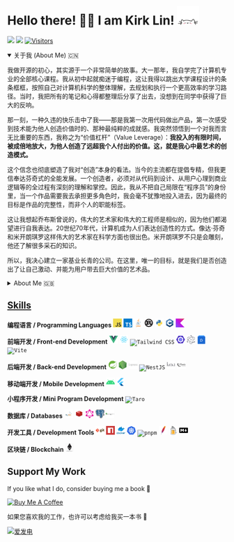 # Hello there! 👋🏻 I am Kirk Lin! <img src="./img/cat.gif" alt="Meaow" width="50" />

[![](https://img.shields.io/badge/-instagram-165DFF?style=flat-square)](https://instagram.com/kirkirlin)
[![](https://img.shields.io/badge/-twitter-0E42D2?style=flat-square)](https://twitter.com/lkirkun)
[![Visitors](https://api.visitorbadge.io/api/combined?path=https%3A%2F%2Fgithub.com%2Fkirklin&countColor=%234080ff&style=flat-square&labelStyle=lower)](https://visitorbadge.io/status?path=https%3A%2F%2Fgithub.com%2Fkirklin)

<details open>
<summary>关于我 (About Me) 🇨🇳</summary>

我做开源的初心，其实源于一个非常简单的故事。大一那年，我自学完了计算机专业的全部核心课程。我从初中起就痴迷于编程，这让我得以跳出大学课程设计的条条框框，按照自己对计算机科学的整体理解，去规划和执行一个更高效率的学习路径。当时，我把所有的笔记和心得都整理后分享了出去，没想到在同学中获得了巨大的反响。

那一刻，一种久违的快乐击中了我——那是我第一次用代码做出产品，第一次感受到技术能为他人创造价值时的、那种最纯粹的成就感。我突然领悟到一个对我而言无比重要的东西，我称之为“价值杠杆”（Value Leverage）：**我投入的有限时间，被成倍地放大，为他人创造了远超我个人付出的价值。这，就是我心中最艺术的创造模式。**

这个信念也彻底塑造了我对“创造”本身的看法。当今的主流都在提倡专精，但我更信奉达芬奇式的全能发展。一个创造者，必须对从代码到设计、从用户心理到商业逻辑等的全过程有深刻的理解和掌控。因此，我从不把自己局限在“程序员”的身份里，当一个作品需要我去承担更多角色时，我会毫不犹豫地投入进去，因为最终的目标是作品的完整性，而非个人的职能标签。

这让我想起乔布斯曾说的，伟大的艺术家和伟大的工程师是相似的，因为他们都渴望进行自我表达。20世纪70年代，计算机成为人们表达创造性的方式。像达·芬奇和米开朗琪罗这样伟大的艺术家在科学方面也很出色。米开朗琪罗不只是会雕刻，他还了解很多采石的知识。 

所以，我决心建立一家基业长青的公司。在这里，唯一的目标，就是我们是否创造出了让自己激动、并能为用户带去巨大价值的艺术品。

</details>

<details>
<summary>About Me 🇬🇧</summary>
My journey into open source began with a very simple story. In my freshman year of college, I had already self-taught the entire core curriculum for computer science. I’d been obsessed with programming since middle school, which allowed me to bypass the rigid framework of the university’s curriculum and execute a more efficient learning path based on my own holistic understanding of the field. When I organized and shared all of my notes and insights, I was met with a huge response from my classmates.

In that moment, a long-lost feeling of joy struck me—it was the purest sense of achievement, the same one I felt when I first built a product with code and experienced how technology could create value for others. I suddenly grasped something incredibly important, a concept I call “Value Leverage”: **The limited time I invested was magnified, creating far more value for others than the sum of my individual effort. This, to me, is the most artistic form of creation.**

This belief has also completely shaped my view on creation itself. While the mainstream today champions specialization, I believe more in a Da Vinci-esque, holistic development. A creator must have a profound understanding and command of the entire process, from code to design, from user psychology to business logic. Therefore, I never confine myself to the role of a "programmer." When a work requires me to take on more roles, I dive in without hesitation, because the ultimate goal is the integrity of the work, not my personal job title.

This reminds me of what Steve Jobs once said: great artists and great engineers are similar because they both yearn for self-expression. In the 1970s, computers became a medium for creative expression. Great artists like Leonardo da Vinci and Michelangelo were also brilliant in science. Michelangelo didn't just sculpt; he also knew a great deal about quarrying.

Therefore, I am determined to build a company that is built to last. Here, our sole objective is this: are we creating works of art that excite us and bring immense value to our users?

</details>

## [Skills](skills.md)

**编程语言 / Programming Languages**
<code><img height="20" src="https://raw.githubusercontent.com/github/explore/80688e429a7d4ef2fca1e82350fe8e3517d3494d/topics/javascript/javascript.png" title="JavaScript"></code>
<code><img height="20" src="https://raw.githubusercontent.com/github/explore/80688e429a7d4ef2fca1e82350fe8e3517d3494d/topics/typescript/typescript.png" title="TypeScript"></code>
<code><img height="20" src="https://raw.githubusercontent.com/github/explore/80688e429a7d4ef2fca1e82350fe8e3517d3494d/topics/java/java.png" title="Java"></code>
<code><img height="20" src="https://raw.githubusercontent.com/github/explore/80688e429a7d4ef2fca1e82350fe8e3517d3494d/topics/rust/rust.png" title="Rust"></code>
<code><img height="20" src="https://raw.githubusercontent.com/github/explore/80688e429a7d4ef2fca1e82350fe8e3517d3494d/topics/python/python.png" title="Python"></code>
<code><img height="20" src="https://raw.githubusercontent.com/github/explore/180320cffc25f4ed1bbdfd33d4db3a66eeeeb358/topics/cpp/cpp.png" title="C++"></code>
<code><img height="20" src="https://raw.githubusercontent.com/github/explore/4479d2a2c854198cb00160f8593519c14dc3b905/topics/kotlin/kotlin.png" title="Kotlin"></code>

**前端开发 / Front-end Development**
<code><img height="20" src="https://raw.githubusercontent.com/github/explore/80688e429a7d4ef2fca1e82350fe8e3517d3494d/topics/vue/vue.png" title="Vue.js"></code>
<code><img height="20" src="https://raw.githubusercontent.com/github/explore/80688e429a7d4ef2fca1e82350fe8e3517d3494d/topics/react/react.png" title="React"></code>
<code><img height="20" src="https://avatars.githubusercontent.com/u/67109815?s=48&v=4" title="Tailwind CSS"></code>
<code><img height="20" src="https://raw.githubusercontent.com/github/explore/80688e429a7d4ef2fca1e82350fe8e3517d3494d/topics/eslint/eslint.png" title="ESLint"></code>
<code><img height="20" src="https://raw.githubusercontent.com/github/explore/80688e429a7d4ef2fca1e82350fe8e3517d3494d/topics/electron/electron.png" title="Electron"></code>
<code><img height="20" src="https://raw.githubusercontent.com/github/explore/8eaa4711f3b6015070483ff1c3b707292304efe4/topics/chrome-extension/chrome-extension.png" title="Chrome Extension"></code>
<code><img height="20" src="https://vitejs.dev/logo.svg" title="Vite"></code>

**后端开发 / Back-end Development**
<code><img height="20" src="https://raw.githubusercontent.com/github/explore/80688e429a7d4ef2fca1e82350fe8e3517d3494d/topics/spring-boot/spring-boot.png" title="Spring Boot"></code>
<code><img height="20" src="https://raw.githubusercontent.com/github/explore/80688e429a7d4ef2fca1e82350fe8e3517d3494d/topics/nodejs/nodejs.png" title="Node.js"></code>
<code><img height="20" src="https://raw.githubusercontent.com/github/explore/80688e429a7d4ef2fca1e82350fe8e3517d3494d/topics/express/express.png" title="Express.js"></code>
<code><img height="20" src="https://nestjs.com/img/logo-small.svg" title="NestJS"></code>
<code><img height="20" src="https://raw.githubusercontent.com/github/explore/087f23463641d25ee971402fa26e3dfb2855edb9/topics/koa/koa.png" title="Koa"></code>
<code><img height="20" style="background:red" src="https://raw.githubusercontent.com/github/explore/80688e429a7d4ef2fca1e82350fe8e3517d3494d/topics/flask/flask.png" title="Flask"></code>

**移动端开发 / Mobile Development**
<code><img height="20" src="https://raw.githubusercontent.com/github/explore/80688e429a7d4ef2fca1e82350fe8e3517d3494d/topics/android/android.png" title="Android (Java)"></code>
<code><img height="20" src="https://raw.githubusercontent.com/github/explore/80688e429a7d4ef2fca1e82350fe8e3517d3494d/topics/flutter/flutter.png" title="Flutter"></code>

**小程序开发 / Mini Program Development**
<code><img height="20" src="https://avatars.githubusercontent.com/u/30794937?s=48&v=4" title="Taro"></code>

**数据库 / Databases**
<code><img height="20" src="https://raw.githubusercontent.com/github/explore/80688e429a7d4ef2fca1e82350fe8e3517d3494d/topics/mysql/mysql.png" title="MySQL"></code>
<code><img height="20" src="https://raw.githubusercontent.com/github/explore/80688e429a7d4ef2fca1e82350fe8e3517d3494d/topics/redis/redis.png" title="Redis"></code>
<code><img height="20" src="https://raw.githubusercontent.com/github/explore/e65ef46ef3e7bc457c93622f6a89fe8d3fd131d5/topics/graphql/graphql.png" title="GraphQL"></code>
<code><img height="20" src="https://raw.githubusercontent.com/github/explore/80688e429a7d4ef2fca1e82350fe8e3517d3494d/topics/postgresql/postgresql.png" title="PostgreSQL"></code>
<code><img height="20" src="https://raw.githubusercontent.com/github/explore/80688e429a7d4ef2fca1e82350fe8e3517d3494d/topics/mongodb/mongodb.png" title="MongoDB"></code>

**开发工具 / Development Tools**
<code><img height="20" src="https://raw.githubusercontent.com/github/explore/80688e429a7d4ef2fca1e82350fe8e3517d3494d/topics/git/git.png" title="Git"></code>
<code><img height="20" src="https://raw.githubusercontent.com/github/explore/80688e429a7d4ef2fca1e82350fe8e3517d3494d/topics/npm/npm.png" title="npm"></code>
<code><img height="20" src="https://raw.githubusercontent.com/github/explore/80688e429a7d4ef2fca1e82350fe8e3517d3494d/topics/docker/docker.png" title="Docker"></code>
<code><img height="20" src="https://raw.githubusercontent.com/github/explore/01ea2a586e5da744792d0ccfce2f68b861f29301/topics/kubernetes/kubernetes.png" title="Kubernetes"></code>
<code><img height="20" src="https://pnpm.io/img/pnpm-no-name-with-frame.svg" title="pnpm"></code>
<code><img height="20" src="https://raw.githubusercontent.com/github/explore/80688e429a7d4ef2fca1e82350fe8e3517d3494d/topics/maven/maven.png" title="Maven"></code>
<code><img height="20" src="https://raw.githubusercontent.com/github/explore/80688e429a7d4ef2fca1e82350fe8e3517d3494d/topics/homebrew/homebrew.png" title="Homebrew"></code>
<code><img height="20" src="https://raw.githubusercontent.com/github/explore/80688e429a7d4ef2fca1e82350fe8e3517d3494d/topics/markdown/markdown.png" title="Markdown"></code>

**区块链 / Blockchain**
<code><img height="20" src="https://raw.githubusercontent.com/github/explore/80688e429a7d4ef2fca1e82350fe8e3517d3494d/topics/ethereum/ethereum.png" title="Ethereum"></code>

## Support My Work

If you like what I do, consider buying me a book 🥺

<a href="https://www.buymeacoffee.com/linkirk" target="_blank"><img src="https://cdn.buymeacoffee.com/buttons/v2/default-red.png" alt="Buy Me A Coffee" width="150" ></a>

如果您喜欢我的工作，也许可以考虑给我买一本书 🥺

[![爱发电](https://img.shields.io/badge/爱发电-30363D?style=for-the-badge&logo=GitHub-Sponsors&logoColor=#EA4AAA)](https://afdian.net/a/kirklin)
